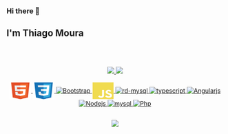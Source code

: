 ### Hi there 👋

## I'm Thiago Moura

<br><br>

<div align="center">
  <a href="https://github.com/TAMMoura">
  <img height="180em" src="https://github-readme-stats.vercel.app/api?username=TAMMoura&bg_color=1,000000,FFFD07&title_color=fff&text_color=fff"/>
  <img height="180em" src="https://github-readme-stats.vercel.app/api/top-langs/?username=TAMMoura&layout=compact&langs_count=7&bg_color=1,FFFD07,000000&title_color=fff&text_color=fff"/>
</div>
<div style="display: inline_block" align="center"><br>
  <img align="center" alt="HTML" height="40" width="50" src="https://raw.githubusercontent.com/devicons/devicon/master/icons/html5/html5-original.svg">
  <img align="center" alt="CSS" height="40" width="50" src="https://raw.githubusercontent.com/devicons/devicon/master/icons/css3/css3-original.svg">
  <img align="center" alt="Bootstrap" height="40" width="50" src="https://cdn.jsdelivr.net/gh/devicons/devicon/icons/bootstrap/bootstrap-plain-wordmark.svg">
  <img align="center" alt="Js" height="40" width="50" src="https://raw.githubusercontent.com/devicons/devicon/master/icons/javascript/javascript-plain.svg">
  <img align="center" alt="rd-mysql" height="40" width="40" src="https://marcas-logos.net/wp-content/uploads/2020/11/MySQL-logo.png">
  <img align="center" alt="typescript" height="40" width="50" src="https://cdn.jsdelivr.net/gh/devicons/devicon/icons/typescript/typescript-original.svg">
  <img align="center" alt="Angularjs" height="40" width="50" src="https://cdn.jsdelivr.net/gh/devicons/devicon/icons/angularjs/angularjs-original.svg">
  <img align="center" alt="Nodejs" height="40" width="50" src="https://cdn.jsdelivr.net/gh/devicons/devicon/icons/nodejs/nodejs-original.svg">
  <img align="center" alt="mysql" height="40" width="50" src="https://cdn.jsdelivr.net/gh/devicons/devicon/icons/mysql/mysql-original.svg">
  <img align="center" alt="Php" height="40" width="50" src="https://cdn.jsdelivr.net/gh/devicons/devicon/icons/php/php-original.svg">

</div>
  
##
<div align="center">
  
<a href="https://www.linkedin.com/in/thiagomelomoura/" target="_blank"><img src="https://img.shields.io/badge/-LinkedIn-%230077B5?style=for-the-badge&logo=linkedin&logoColor=white" target="_blank"></a>



<!--
**TAMMoura/TAMMoura** is a ✨ _special_ ✨ repository because its `README.md` (this file) appears on your GitHub profile.

Here are some ideas to get you started:

- 🔭 I’m currently working on ...
- 🌱 I’m currently learning ...
- 👯 I’m looking to collaborate on ...
- 🤔 I’m looking for help with ...
- 💬 Ask me about ...
- 📫 How to reach me: ...
- 😄 Pronouns: ...
- ⚡ Fun fact: ...
-->
